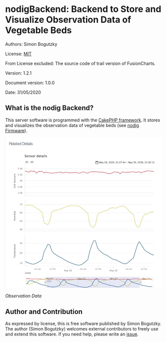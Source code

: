 # nodigBackend: Backend to Store and Visualize Observation Data of Vegetable Beds

Authors: Simon Bogutzky

License: [MIT](https://opensource.org/licenses/MIT) 

From License excluded: The source code of trail version of FusionCharts.

Version: 1.2.1

Document version: 1.0.0 

Date: 31/05/2020 

## What is the nodig Backend?

This server software is programmed with the [CakePHP framework](https://cakephp.org). It stores and visualizes the observation data of vegetable beds (see [nodig Firmware](https://github.com/sbogutzky/nodigFirmware-esp32/)).

![Observation Data](images/observation-data.jpg)

*Observation Data*

## Author and Contribution
As expressed by license, this is free software published by Simon Bogutzky. The author (Simon Bogutzky) welcomes external contributors to freely use and extend this software. If you need help, please write an [issue](https://github.com/sbogutzky/nodig-backend/issues).